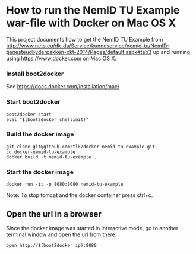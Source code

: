 
# How to run the NemID TU Example war-file with Docker on Mac OS X
This project documents how to get the NemID TU Example from
http://www.nets.eu/dk-da/Service/kundeservice/nemid-tu/NemID-tjenesteudbyderpakken-okt-2014/Pages/default.aspx#tab3
up and running using https://www.docker.com on Mac OS X.


### Install boot2docker
See https://docs.docker.com/installation/mac/

### Start boot2docker
```
boot2docker start
eval "$(boot2docker shellinit)"
```

### Build the docker image
```
git clone git@github.com:tlk/docker-nemid-tu-example.git
cd docker-nemid-tu-example
docker build -t nemid-tu-example .
```

### Start the docker image
```
docker run -it -p 8080:8080 nemid-tu-example
```
Note: To stop tomcat and the docker container press ctrl+c.

## Open the url in a browser
Since the docker image was started in interactive mode, go to another terminal window
and open the url from there.
```
open http://$(boot2docker ip):8080
```

